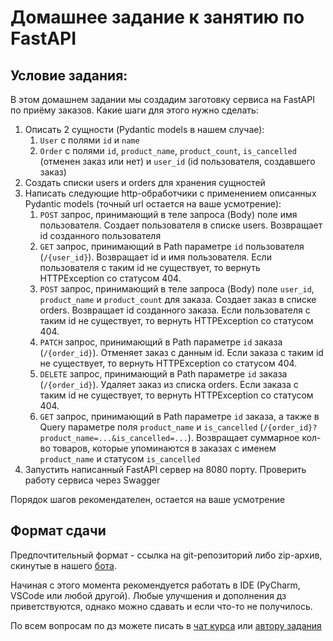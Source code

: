 # Домашнее задание к занятию по FastAPI

## Условие задания:

В этом домашнем задании мы создадим заготовку сервиса на FastAPI по приёму заказов. Какие шаги для этого нужно сделать:

1. Описать 2 сущности (Pydantic models в нашем случае):
    1. `User` с полями `id` и `name`
    2. `Order` с полями `id`, `product_name`, `product_count`, `is_cancelled` (отменен заказ или нет) и `user_id` (id
       пользователя, создавшего заказ)
2. Создать списки users и orders для хранения сущностей
3. Написать следующие http-обработчики с применением описанных Pydantic models (точный url остается на ваше усмотрение):
    1. `POST` запрос, принимающий в теле запроса (Body) поле имя пользователя. Создает пользователя в списке users.
       Возвращает id созданного пользователя
    2. `GET` запрос, принимающий в Path параметре `id` пользователя (`/{user_id}`). Возвращает id и имя
       пользователя.
       Если пользователя с таким id не существует, то вернуть HTTPException со статусом 404.
    3. `POST` запрос, принимающий в теле запроса (Body) поле `user_id`, `product_name` и `product_count` для
       заказа. Создает заказ в списке orders. Возвращает id созданного заказа.
       Если пользователя с таким id не существует, то вернуть HTTPException со статусом 404.
    4. `PATCH` запрос, принимающий в Path параметре `id` заказа (`/{order_id}`). Отменяет заказ с данным id.
       Если заказа с таким id не существует, то вернуть HTTPException со статусом 404.
    5. `DELETE` запрос, принимающий в Path параметре `id` заказа (`/{order_id}`).
       Удаляет заказ из списка orders.
       Если заказа с таким id не существует, то вернуть HTTPException со статусом 404.
    6. `GET` запрос, принимающий в Path параметре `id` заказа,
       а также в Query параметре поля `product_name` и `is_cancelled` (`/{order_id}?product_name=...&is_cancelled=...`).
       Возвращает суммарное кол-во товаров, которые упоминаются в заказах с именем `product_name` и
       статусом `is_cancelled`
4. Запустить написанный FastAPI сервер на 8080 порту. Проверить работу сервиса через Swagger

Порядок шагов рекомендателен, остается на ваше усмотрение

## Формат сдачи
Предпочтительный формат - ссылка на git-репозиторий либо zip-архив, скинутые в нашего [бота](https://t.me/itam_python_bot).

Начиная с этого момента рекомендуется работать в IDE (PyCharm, VSCode или любой другой).
Любые улучшения и дополнения дз приветствуются, однако можно сдавать и если что-то не получилось.

По всем вопросам по дз можете писать в [чат курса](https://t.me/+K74JyK6O87I2OGUy) или [автору задания](https://t.me/using_namespace)
